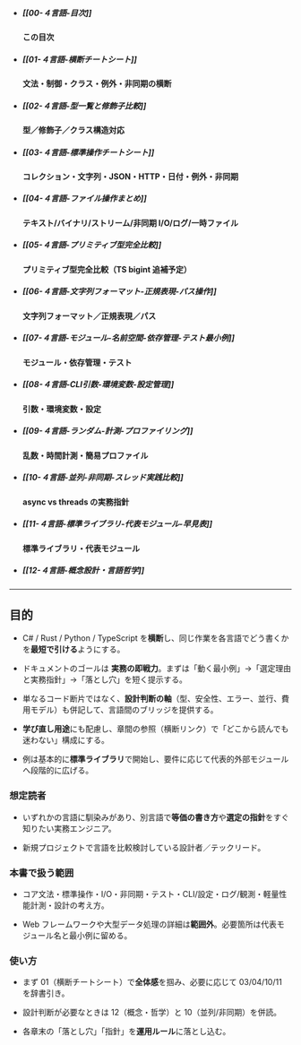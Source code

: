 
- ##### [[00-４言語-目次]] 
	**この目次**
    
- ##### [[01-４言語-横断チートシート]] 
	**文法・制御・クラス・例外・非同期の横断**
    
- ##### [[02-４言語-型一覧と修飾子比較]] 
	**型／修飾子／クラス構造対応**
    
- ##### [[03-４言語-標準操作チートシート]] 
	**コレクション・文字列・JSON・HTTP・日付・例外・非同期**
    
- ##### [[04-４言語-ファイル操作まとめ]]
	**テキスト/バイナリ/ストリーム/非同期 I/O/ログ/一時ファイル**
    
- ##### [[05-４言語-プリミティブ型完全比較]]
	**プリミティブ型完全比較（TS bigint 追補予定）**
    
- ##### [[06-４言語-文字列フォーマット-正規表現-パス操作]] 
	**文字列フォーマット／正規表現／パス**
    
- ##### [[07-４言語-モジュール-名前空間-依存管理-テスト最小例]] 
	**モジュール・依存管理・テスト**
    
- ##### [[08-４言語-CLI引数-環境変数-設定管理]]
	**引数・環境変数・設定**
    
- ##### [[09-４言語-ランダム-計測-プロファイリング]]
	**乱数・時間計測・簡易プロファイル**
    
- ##### [[10-４言語-並列-非同期-スレッド実践比較]]
	**async vs threads の実務指針**
    
- ##### [[11-４言語-標準ライブラリ-代表モジュール-早見表]]
	**標準ライブラリ・代表モジュール**
	
- ##### [[12-４言語-概念設計・言語哲学]]
  

---

## 目的

- C# / Rust / Python / TypeScript を**横断**し、同じ作業を各言語でどう書くかを**最短で引ける**ようにする。
    
- ドキュメントのゴールは **実務の即戦力**。まずは「動く最小例」→「選定理由と実務指針」→「落とし穴」を短く提示する。
    
- 単なるコード断片ではなく、**設計判断の軸**（型、安全性、エラー、並行、費用モデル）も併記して、言語間のブリッジを提供する。
    
- **学び直し用途**にも配慮し、章間の参照（横断リンク）で「どこから読んでも迷わない」構成にする。
    
- 例は基本的に**標準ライブラリ**で開始し、要件に応じて代表的外部モジュールへ段階的に広げる。
    

### 想定読者

- いずれかの言語に馴染みがあり、別言語で**等価の書き方**や**選定の指針**をすぐ知りたい実務エンジニア。
    
- 新規プロジェクトで言語を比較検討している設計者／テックリード。
    

### 本書で扱う範囲

- コア文法・標準操作・I/O・非同期・テスト・CLI/設定・ログ/観測・軽量性能計測・設計の考え方。
    
- Web フレームワークや大型データ処理の詳細は**範囲外**。必要箇所は代表モジュール名と最小例に留める。
    

### 使い方

- まず 01（横断チートシート）で**全体感**を掴み、必要に応じて 03/04/10/11 を辞書引き。
    
- 設計判断が必要なときは 12（概念・哲学）と 10（並列/非同期）を併読。
    
- 各章末の「落とし穴」「指針」を**運用ルール**に落とし込む。